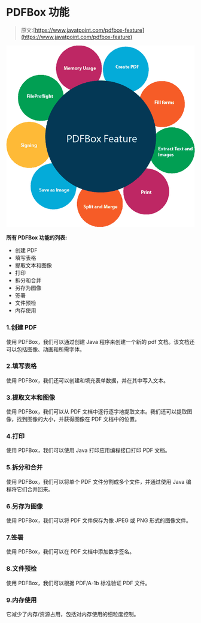 # PDFBox 功能

> 原文:[https://www.javatpoint.com/pdfbox-feature](https://www.javatpoint.com/pdfbox-feature)

![PDFBox Features](img/617fdb80463bc50ff8b9eecc43934db7.png)

**所有 PDFBox 功能的列表:**

*   创建 PDF
*   填写表格
*   提取文本和图像
*   打印
*   拆分和合并
*   另存为图像
*   签署
*   文件预检
*   内存使用

### 1.创建 PDF

使用 PDFBox，我们可以通过创建 Java 程序来创建一个新的 pdf 文档。该文档还可以包括图像、动画和所需字体。

### 2.填写表格

使用 PDFBox，我们还可以创建和填充表单数据，并在其中写入文本。

### 3.提取文本和图像

使用 PDFBox，我们可以从 PDF 文档中逐行逐字地提取文本。我们还可以提取图像，找到图像的大小，并获得图像在 PDF 文档中的位置。

### 4.打印

使用 PDFBox，我们可以使用 Java 打印应用编程接口打印 PDF 文档。

### 5.拆分和合并

使用 PDFBox，我们可以将单个 PDF 文件分割成多个文件，并通过使用 Java 编程将它们合并回来。

### 6.另存为图像

使用 PDFBox，我们可以将 PDF 文件保存为像 JPEG 或 PNG 形式的图像文件。

### 7.签署

使用 PDFBox，我们可以在 PDF 文档中添加数字签名。

### 8.文件预检

使用 PDFBox，我们可以根据 PDF/A-1b 标准验证 PDF 文件。

### 9.内存使用

它减少了内存/资源占用，包括对内存使用的细粒度控制。